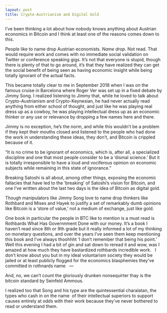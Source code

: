 ```yaml
---
layout: post
title: Crypto-Austrianism and Digital Gold
---
```


I’ve been thinking a lot about how nobody knows anything about Austrian economics in Bitcoin and I think at least one of the reasons comes down to this.

People like to name drop Austrian economists. *Name drop.* Not read. That would require work and comes with no immediate social validation on Twitter or conference speaking gigs. It’s not that everyone is stupid, though there is plenty of that to go around, it’s that  they have realized they can get the social benefit of being seen as having economic insight while being totally ignorant of the actual facts. 

This became totally clear to me in September 2018 when I was on the famous cruise in Barcelona where Roger Ver was set up in a fixed debate by Jimmy Song. I realized listening to Jimmy that, while he loved to talk about Crypto-Austrianism and Crypto-Keynesian, he had never actually read anything from either school of thought, and just like he was playing real dress up as a cowboy, he was playing intellectual dress up as an economic thinker or any use or relevance by dropping a few names here and there.

Jimmy is no exception, he’s the norm, and while this wouldn’t be a problem if they kept their mouths closed and listened to the people who had done the work in understanding these ideas, they don’t, and Bitcoin is crippled because of it.

“It is no crime to be ignorant of economics, which is, after all, a specialized discipline and one that most people consider to be a ‘dismal science.’ But it is totally irresponsible to have a loud and vociferous opinion on economic subjects while remaining in this state of ignorance.”

Breaking Satoshi is all about, among other things, exposing the economic fallacies that have led to the ‘breaking’ of Satoshi’s vision for Bitcoin, and one I’ve written about the last two days is the idea of Bitcoin as digital gold. 

Though manipulators like Jimmy Song love to name drop thinkers like Rothbard and Mises and Hayek to justify a set of remarkably dumb opinions like Bitcoin is a ‘store of value,’ not a medium of exchange, just like gold.

One book in particular the people in BTC like to mention is a must read is Rothbards What Has Governnment Done with our money. It’s a book I haven’t read since 8th or 9th grade but it really informed a lot of my thinking on monetary questions, and over the years I’ve seen them keep mentioning this book and I’ve always thoohhht ‘I don’t remember that being his point.’
 
Well this evening I had a bit of gin and sat down to reread it and wow, was I amazed at how much they have bastardized rothbards incredible work.
 
I don’t know about you but in my ideal voluntarism society they would be jailed or at least publicly flogged for the economics blasphemies they’ve committed in rothnards name
 
—

And, no, we can’t count the gloriously drunken nonsequirter thay is the bitcoin standard by Seinfeld Ammous. 

I realized too that Song and his type are the quintessential charalatan, the types who cash in on the name  of their intellectual superiors to support causes entirely at odds with their work because they’ve never bothered to read or understand them.
